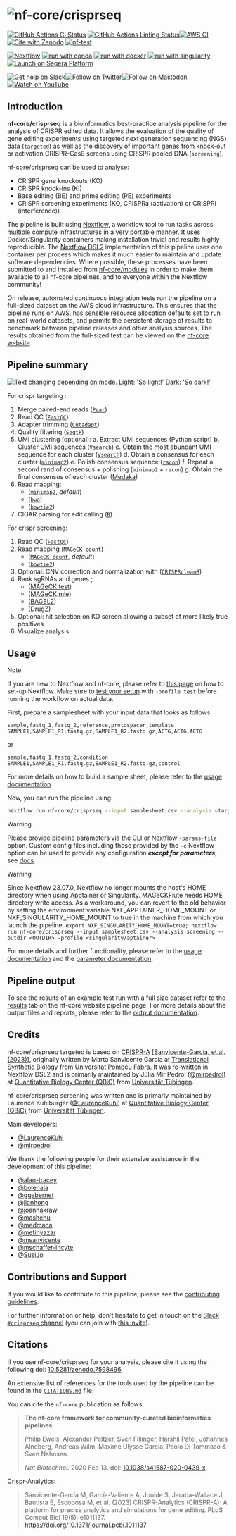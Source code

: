 <h1>
  <picture>
    <source media="(prefers-color-scheme: dark)" srcset="docs/images/nf-core-crisprseq_logo_dark.png">
    <img alt="nf-core/crisprseq" src="docs/images/nf-core-crisprseq_logo_light.png">
  </picture>
</h1>

[![GitHub Actions CI Status](https://github.com/nf-core/crisprseq/actions/workflows/ci.yml/badge.svg)](https://github.com/nf-core/crisprseq/actions/workflows/ci.yml)
[![GitHub Actions Linting Status](https://github.com/nf-core/crisprseq/actions/workflows/linting.yml/badge.svg)](https://github.com/nf-core/crisprseq/actions/workflows/linting.yml)[![AWS CI](https://img.shields.io/badge/CI%20tests-full%20size-FF9900?labelColor=000000&logo=Amazon%20AWS)](https://nf-co.re/crisprseq/results)[![Cite with Zenodo](http://img.shields.io/badge/DOI-10.5281/zenodo.7598496-1073c8?labelColor=000000)](https://doi.org/10.5281/zenodo.7598496)
[![nf-test](https://img.shields.io/badge/unit_tests-nf--test-337ab7.svg)](https://www.nf-test.com)

[![Nextflow](https://img.shields.io/badge/nextflow%20DSL2-%E2%89%A524.04.2-23aa62.svg)](https://www.nextflow.io/)
[![run with conda](http://img.shields.io/badge/run%20with-conda-3EB049?labelColor=000000&logo=anaconda)](https://docs.conda.io/en/latest/)
[![run with docker](https://img.shields.io/badge/run%20with-docker-0db7ed?labelColor=000000&logo=docker)](https://www.docker.com/)
[![run with singularity](https://img.shields.io/badge/run%20with-singularity-1d355c.svg?labelColor=000000)](https://sylabs.io/docs/)
[![Launch on Seqera Platform](https://img.shields.io/badge/Launch%20%F0%9F%9A%80-Seqera%20Platform-%234256e7)](https://cloud.seqera.io/launch?pipeline=https://github.com/nf-core/crisprseq)

[![Get help on Slack](http://img.shields.io/badge/slack-nf--core%20%23crisprseq-4A154B?labelColor=000000&logo=slack)](https://nfcore.slack.com/channels/crisprseq)[![Follow on Twitter](http://img.shields.io/badge/twitter-%40nf__core-1DA1F2?labelColor=000000&logo=twitter)](https://twitter.com/nf_core)[![Follow on Mastodon](https://img.shields.io/badge/mastodon-nf__core-6364ff?labelColor=FFFFFF&logo=mastodon)](https://mstdn.science/@nf_core)[![Watch on YouTube](http://img.shields.io/badge/youtube-nf--core-FF0000?labelColor=000000&logo=youtube)](https://www.youtube.com/c/nf-core)

## Introduction

**nf-core/crisprseq** is a bioinformatics best-practice analysis pipeline for the analysis of CRISPR edited data. It allows the evaluation of the quality of gene editing experiments using targeted next generation sequencing (NGS) data (`targeted`) as well as the discovery of important genes from knock-out or activation CRISPR-Cas9 screens using CRISPR pooled DNA (`screening`).

nf-core/crisprseq can be used to analyse:

- CRISPR gene knockouts (KO)
- CRISPR knock-ins (KI)
- Base editing (BE) and prime editing (PE) experiments
- CRISPR screening experiments (KO, CRISPRa (activation) or CRISPRi (interference))

The pipeline is built using [Nextflow](https://www.nextflow.io), a workflow tool to run tasks across multiple compute infrastructures in a very portable manner. It uses Docker/Singularity containers making installation trivial and results highly reproducible. The [Nextflow DSL2](https://www.nextflow.io/docs/latest/dsl2.html) implementation of this pipeline uses one container per process which makes it much easier to maintain and update software dependencies. Where possible, these processes have been submitted to and installed from [nf-core/modules](https://github.com/nf-core/modules) in order to make them available to all nf-core pipelines, and to everyone within the Nextflow community!

On release, automated continuous integration tests run the pipeline on a full-sized dataset on the AWS cloud infrastructure. This ensures that the pipeline runs on AWS, has sensible resource allocation defaults set to run on real-world datasets, and permits the persistent storage of results to benchmark between pipeline releases and other analysis sources. The results obtained from the full-sized test can be viewed on the [nf-core website](https://nf-co.re/crisprseq/results).

## Pipeline summary

<picture>
  <source media="(prefers-color-scheme: dark)" srcset="https://raw.githubusercontent.com/nf-core/crisprseq/dev/docs/images/crisprseq_metropmap_all.png">
  <img alt="Text changing depending on mode. Light: 'So light!' Dark: 'So dark!'" src="https://raw.githubusercontent.com/nf-core/crisprseq/dev/docs/images/crisprseq_metropmap_all.png">
</picture>

For crispr targeting :

1. Merge paired-end reads ([`Pear`](https://cme.h-its.org/exelixis/web/software/pear/doc.html))
2. Read QC ([`FastQC`](https://www.bioinformatics.babraham.ac.uk/projects/fastqc/))
3. Adapter trimming ([`Cutadapt`](http://dx.doi.org/10.14806/ej.17.1.200))
4. Quality filtering ([`Seqtk`](https://github.com/lh3/seqtk))
5. UMI clustering (optional):
   a. Extract UMI sequences (Python script)
   b. Cluster UMI sequences ([`Vsearch`](https://github.com/torognes/vsearch))
   c. Obtain the most abundant UMI sequence for each cluster ([`Vsearch`](https://github.com/torognes/vsearch))
   d. Obtain a consensus for each cluster ([`minimap2`](https://github.com/lh3/minimap2))
   e. Polish consensus sequence ([`racon`](https://github.com/lbcb-sci/racon))
   f. Repeat a second rand of consensus + polishing (`minimap2` + `racon`)
   g. Obtain the final consensus of each cluster ([Medaka](https://nanoporetech.github.io/medaka/index.html))
6. Read mapping:
   - ([`minimap2`](https://github.com/lh3/minimap2), _default_)
   - ([`bwa`](http://bio-bwa.sourceforge.net/))
   - ([`bowtie2`](http://bowtie-bio.sourceforge.net/bowtie2/index.shtml))
7. CIGAR parsing for edit calling ([`R`](https://www.r-project.org/))

For crispr screening:

1. Read QC ([`FastQC`](https://www.bioinformatics.babraham.ac.uk/projects/fastqc/))
2. Read mapping ([`MAGeCK count`](https://sourceforge.net/p/mageck/wiki/usage/#count))
   - ([`MAGeCK count`](https://github.com/lh3/minimap2), _default_)
   - ([`bowtie2`](http://bowtie-bio.sourceforge.net/bowtie2/index.shtml))
3. Optional: CNV correction and normalization with ([`CRISPRcleanR`](https://github.com/francescojm/CRISPRcleanR))
4. Rank sgRNAs and genes ;
   - ([MAGeCK test](https://sourceforge.net/p/mageck/wiki/usage/#test))
   - ([MAGeCK mle](https://sourceforge.net/p/mageck/wiki/Home/#mle))
   - ([BAGEL2](https://github.com/hart-lab/bagel))
   - ([DrugZ](https://github.com/hart-lab/drugz))
5. Optional: hit selection on KO screen allowing a subset of more likely true positives
6. Visualize analysis

## Usage

> [!NOTE]
> If you are new to Nextflow and nf-core, please refer to [this page](https://nf-co.re/docs/usage/installation) on how to set-up Nextflow. Make sure to [test your setup](https://nf-co.re/docs/usage/introduction#how-to-run-a-pipeline) with `-profile test` before running the workflow on actual data.

First, prepare a samplesheet with your input data that looks as follows:

```csv title="samplesheet.csv"
sample,fastq_1,fastq_2,reference,protospacer,template
SAMPLE1,SAMPLE1_R1.fastq.gz,SAMPLE1_R2.fastq.gz,ACTG,ACTG,ACTG
```

or

```csv title="samplesheet.csv"
sample,fastq_1,fastq_2,condition
SAMPLE1,SAMPLE1_R1.fastq.gz,SAMPLE1_R2.fastq.gz,control
```

For more details on how to build a sample sheet, please refer to the [usage documentation](https://nf-co.re/crisprseq/usage)

Now, you can run the pipeline using:

```bash
nextflow run nf-core/crisprseq --input samplesheet.csv --analysis <targeted/screening> --outdir <OUTDIR> -profile <docker/singularity/podman/shifter/charliecloud/conda/institute>
```

> [!WARNING]
> Please provide pipeline parameters via the CLI or Nextflow `-params-file` option. Custom config files including those provided by the `-c` Nextflow option can be used to provide any configuration _**except for parameters**_; see [docs](https://nf-co.re/docs/usage/getting_started/configuration#custom-configuration-files).

> [!WARNING]
> Since Nextflow 23.07.0, Nextflow no longer mounts the host's HOME directory when using Apptainer or Singularity. MAGeCKFlute needs HOME directory write access. As a workaround, you can revert to the old behavior by setting the environment variable NXF_APPTAINER_HOME_MOUNT or NXF_SINGULARITY_HOME_MOUNT to true in the machine from which you launch the pipeline.
> `export NXF_SINGULARITY_HOME_MOUNT=true; nextflow run nf-core/crisprseq --input samplesheet.csv --analysis screening --outdir <OUTDIR> -profile <singularity/aptainer>`

For more details and further functionality, please refer to the [usage documentation](https://nf-co.re/crisprseq/usage) and the [parameter documentation](https://nf-co.re/crisprseq/parameters).

## Pipeline output

To see the results of an example test run with a full size dataset refer to the [results](https://nf-co.re/crisprseq/results) tab on the nf-core website pipeline page.
For more details about the output files and reports, please refer to the
[output documentation](https://nf-co.re/crisprseq/output).

## Credits

nf-core/crisprseq targeted is based on [CRISPR-A](https://doi.org/10.1101/2022.09.02.506351) [[Sanvicente-García, et.al. (2023)](https://doi.org/10.1371/journal.pcbi.1011137)], originally written by Marta Sanvicente García at [Translational Synthetic Biology](https://synbio.upf.edu/) from [Universitat Pompeu Fabra](https://www.upf.edu/home).
It was re-written in Nextflow DSL2 and is primarily maintained by Júlia Mir Pedrol ([@mirpedrol](https://github.com/mirpedrol)) at [Quantitative Biology Center (QBiC)](https://www.qbic.uni-tuebingen.de/) from [Universität Tübingen](https://uni-tuebingen.de/en/).

nf-core/crisprseq screening was written and is primarly maintained by Laurence Kuhlburger ([@LaurenceKuhl](https://github.com/LaurenceKuhl)) at [Quantitative Biology Center (QBiC)](https://www.qbic.uni-tuebingen.de/) from [Universität Tübingen](https://uni-tuebingen.de/en/).

Main developers:

- [@LaurenceKuhl](https://github.com/LaurenceKuhl)
- [@mirpedrol](https://github.com/mirpedrol)

We thank the following people for their extensive assistance in the development of this pipeline:

- [@alan-tracey](https://github.com/alan-tracey)
- [@bolenala](https://github.com/bolenala)
- [@ggabernet](https://github.com/ggabernet)
- [@jianhong](https://github.com/jianhong)
- [@joannakraw](https://github.com/joannakraw)
- [@mashehu](https://github.com/mashehu)
- [@medmaca](https://github.com/medmaca)
- [@metinyazar](https://github.com/metinyazar)
- [@msanvicente](https://github.com/msanvicente)
- [@mschaffer-incyte](https://github.com/mschaffer-incyte)
- [@SusiJo](https://github.com/SusiJo)

## Contributions and Support

If you would like to contribute to this pipeline, please see the [contributing guidelines](.github/CONTRIBUTING.md).

For further information or help, don't hesitate to get in touch on the [Slack `#crisprseq` channel](https://nfcore.slack.com/channels/crisprseq) (you can join with [this invite](https://nf-co.re/join/slack)).

## Citations

If you use nf-core/crisprseq for your analysis, please cite it using the following doi: [10.5281/zenodo.7598496](https://doi.org/10.5281/zenodo.7598496)

An extensive list of references for the tools used by the pipeline can be found in the [`CITATIONS.md`](CITATIONS.md) file.

You can cite the `nf-core` publication as follows:

> **The nf-core framework for community-curated bioinformatics pipelines.**
>
> Philip Ewels, Alexander Peltzer, Sven Fillinger, Harshil Patel, Johannes Alneberg, Andreas Wilm, Maxime Ulysse Garcia, Paolo Di Tommaso & Sven Nahnsen.
>
> _Nat Biotechnol._ 2020 Feb 13. doi: [10.1038/s41587-020-0439-x](https://dx.doi.org/10.1038/s41587-020-0439-x).

Crispr-Analytics:

> Sanvicente-García M, García-Valiente A, Jouide S, Jaraba-Wallace J, Bautista E, Escobosa M, et al. (2023)
> CRISPR-Analytics (CRISPR-A): A platform for precise analytics and simulations for gene editing. PLoS Comput Biol 19(5): e1011137. https://doi.org/10.1371/journal.pcbi.1011137
